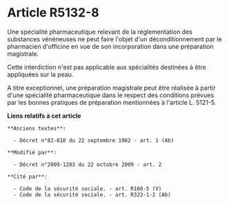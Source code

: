 # Article R5132-8

Une spécialité pharmaceutique relevant de la réglementation des substances vénéneuses ne peut faire l'objet d'un
déconditionnement par le pharmacien d'officine en vue de son incorporation dans une préparation magistrale.

Cette interdiction n'est pas applicable aux spécialités destinées à être appliquées sur la peau.

A titre exceptionnel, une préparation magistrale peut être réalisée à partir d'une spécialité pharmaceutique dans le respect
des conditions prévues par les bonnes pratiques de préparation mentionnées à l'article L. 5121-5.

**Liens relatifs à cet article**

	**Anciens textes**:

	  - Décret n°82-818 du 22 septembre 1982 - art. 1 (Ab)

	**Modifié par**:

	  - Décret n°2009-1283 du 22 octobre 2009 - art. 2

	**Cité par**:

	  - Code de la sécurité sociale. - art. R160-5 (V)
	  - Code de la sécurité sociale. - art. R322-1-2 (Ab)
